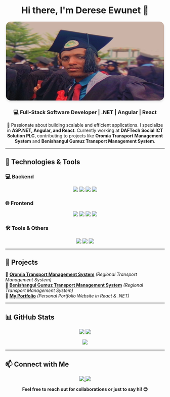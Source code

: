<h1 align="center">Hi there, I'm <b>Derese Ewunet</b> 👋</h1>

<p align="center">
  <img src="https://github.com/DE143/DE143/blob/main/po.jpg?raw=true" alt="Profile Banner" width="500" height="250" style="border-radius: 15px; box-shadow: 0 4px 6px rgba(0,0,0,0.1);">
</p>



<h3 align="center">💻 Full-Stack Software Developer | .NET | Angular | React</h3>

<p align="center">
🚀 Passionate about building scalable and efficient applications. I specialize in <b>ASP.NET, Angular, and React</b>. Currently working at <b>DAFTech Social ICT Solution PLC</b>, contributing to projects like <b>Oromia Transport Management System</b> and <b>Benishangul Gumuz Transport Management System</b>.
</p>

---

## 🚀 Technologies & Tools

### 💻 Backend
<p align="center">
  <img src="https://img.shields.io/badge/.NET-512BD4?style=for-the-badge&logo=.net&logoColor=white">
  <img src="https://img.shields.io/badge/C%23-239120?style=for-the-badge&logo=c-sharp&logoColor=white">
  <img src="https://img.shields.io/badge/Entity%20Framework-68217A?style=for-the-badge&logo=Microsoft">
  <img src="https://img.shields.io/badge/SQL%20Server-CC2927?style=for-the-badge&logo=microsoft-sql-server&logoColor=white">
</p>

### 🌐 Frontend
<p align="center">
  <img src="https://img.shields.io/badge/Angular-DD0031?style=for-the-badge&logo=angular&logoColor=white">
  <img src="https://img.shields.io/badge/React-61DAFB?style=for-the-badge&logo=react&logoColor=black">
  <img src="https://img.shields.io/badge/HTML5-E34F26?style=for-the-badge&logo=html5&logoColor=white">
  <img src="https://img.shields.io/badge/CSS3-1572B6?style=for-the-badge&logo=css3&logoColor=white">
</p>

### 🛠️ Tools & Others
<p align="center">
  <img src="https://img.shields.io/badge/Git-F05032?style=for-the-badge&logo=git&logoColor=white">
  <img src="https://img.shields.io/badge/GitHub-181717?style=for-the-badge&logo=github&logoColor=white">
  <img src="https://img.shields.io/badge/Postman-FF6C37?style=for-the-badge&logo=postman&logoColor=white">
</p>

---

## 📌 Projects
🔹 **[Oromia Transport Management System](#)** *(Regional Transport Management System)*  
🔹 **[Benishangul Gumuz Transport Management System](#)** *(Regional Transport Management System)*  
🔹 **[My Portfolio](https://react-port-ebon.vercel.app/)** *(Personal Portfolio Website in React & .NET)*  

---

## 📊 GitHub Stats
<p align="center">
  <img src="https://github-readme-stats.vercel.app/api?username=de143&show_icons=true&theme=radical" height="180px">
  <img src="https://github-readme-streak-stats.herokuapp.com/?user=de143&theme=radical" height="180px">
</p>

<p align="center">
  <img src="https://github-readme-stats.vercel.app/api/top-langs/?username=de143&layout=compact&theme=radical" height="150px">
</p>

---

## 📫 Connect with Me

<p align="center">
  <a href="https://www.linkedin.com/in/derese-ewunet-0b9233248/">
    <img src="https://img.shields.io/badge/LinkedIn-0A66C2?style=for-the-badge&logo=linkedin&logoColor=white">
  </a>
  <a href="mailto:derese641735.ew@gmail.com">
    <img src="https://img.shields.io/badge/Email-D14836?style=for-the-badge&logo=gmail&logoColor=white">
  </a>
</p>

<p align="center"><b>Feel free to reach out for collaborations or just to say hi! 😊</b></p>
